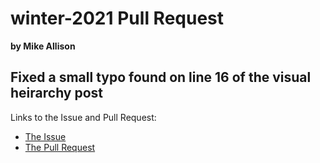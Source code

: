 # winter-2021 Pull Request
**by Mike Allison**

## Fixed a small typo found on line 16 of the visual heirarchy post

Links to the Issue and Pull Request:

- [The Issue](https://github.com/sait-wbdv/winter-2021/issues/6)
- [The Pull Request](https://github.com/sait-wbdv/winter-2021/pull/31)

